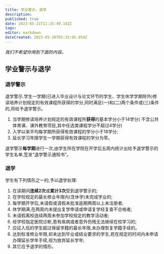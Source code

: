 ```yaml
---
title: 学业警示、退学
description: 
published: true
date: 2023-05-21T11:25:49.142Z
tags: 
editor: markdown
dateCreated: 2023-05-20T03:32:05.054Z
---
```


*我们不希望你用到下面的内容。*

## 学业警示与退学

### 退学警示

退学警示.学生一学期(已进入毕业设计与论文环节的学生、学生休学学期除外)修读培养计划规定的有效课程所获得的学分,同时满足(一)和(二)两个条件或(三)条件的,将给予退学警示。

1. 当学期修读培养计划规定的有效课程所**获得**的基本学分小于14学分(
   不含公共体育课、课外教育项目,其中任选类课程学分不超过4学分)
1. 入学以来平均每学期所获得有效课程的学分小于18学分;
1. 延长学习年限学生一学期获得有效课程的学分为零。

退学警示**每学期**进行一次,由学生所在学院在开学后五周内统计出给予退学警示的学生名单,签发“退学警示通知书”。

### 退学

学生有下列情形之一的,予以退学处理:

1. 在读期间**连续2次**或**累计3次**受到退学警示的;
1. 在学校规定的最长修业年限内(含休学)未完成学业的;
1. 每学期开学后,未请假或请假未批准逾期两周以上未注册者;
1. 休学期满,在两周内未提出复学申请或申请复学经复查不合格者;
1. 未请假离校连续两周未参加学校规定的教学活动者;
1. 经学校指定医院诊断,患有疾病或者意外伤残无法继续在校学习的;
1. 应征入伍的学生超过保留学籍的最长年限,未办理恢复学籍手续的。
1. 达到标准修业年限,却未达到毕业或结业要求的学生,若在规定的时间内未申请办理延长学年手续,视为放弃延长学年;
1. 其它应予退学的情形。